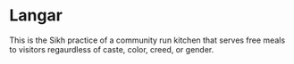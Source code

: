# Langar

This is the Sikh practice of a community run kitchen that serves free meals to visitors regaurdless of caste, color, creed, or gender.

